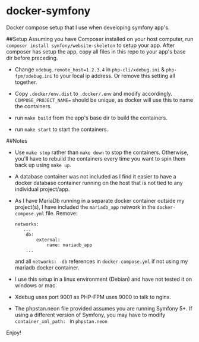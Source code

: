 # docker-symfony
Docker compose setup that I use when developing symfony app's.

##Setup
Assuming you have Composer installed on your host computer, run `composer install symfony/website-skeleton`
to setup your app. After composer has setup the app, copy all files in this repo to your app's base dir before preceding.

- Change `xdebug.remote_host=1.2.3.4` in `php-cli/xdebug.ini` & `php-fpm/xdebug.ini` to your local ip address. Or remove this setting all together.

- Copy `.docker/env.dist` to `.docker/.env` and modify accordingly. `COMPOSE_PROJECT_NAME=` should be unique, as docker will use this to name the containers.

- run `make build` from the app's base dir to build the containers.

- run `make start` to start the containers.

##Notes
- Use `make stop` rather than `make down` to stop the containers. Otherwise, you'll have to rebuild the
containers every time you want to spin them back up using `make up`.

- A database container was not included as I find it easier to have a docker database container running
on the host that is not tied to any individual project/app. 

- As I have MariaDb running in a separate docker container outside my project(s), I have included 
the `mariadb_app` network in the `docker-compose.yml` file. Remove:
    ```
    networks:
       ...
        db:
            external:
                name: mariadb_app
        ...
    ```
   and all `networks: -db` references in `docker-compose.yml` if not using my mariadb docker container.

- I use this setup in a linux environment (Debian) and have not tested it on windows or mac.

- Xdebug uses port 9001 as PHP-FPM uses 9000 to talk to nginx.

- The phpstan.neon file provided assumes you are running Symfony 5+. If using a different
version of Symfony, you may have to modify `container_xml_path: ` in `phpstan.neon`

Enjoy!